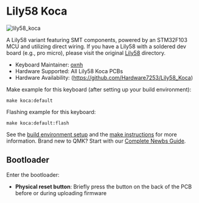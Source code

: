# Lily58 Koca

![lily58_koca](https://i.imgur.com/loOGjGq.jpeg)

A Lily58 variant featuring SMT components, powered by an STM32F103 MCU and utilizing direct wiring. If you have a Lily58 with a soldered dev board (e.g., pro micro), please visit the original [Lily58](/keyboards/lily58) directory.

* Keyboard Maintainer: [oxnh](https://github.com/Hardware7253)
* Hardware Supported: All Lily58 Koca PCBs
* Hardware Availability: (https://github.com/Hardware7253/Lily58_Koca)

Make example for this keyboard (after setting up your build environment):

    make koca:default

Flashing example for this keyboard:

    make koca:default:flash

See the [build environment setup](https://docs.qmk.fm/#/getting_started_build_tools) and the [make instructions](https://docs.qmk.fm/#/getting_started_make_guide) for more information. Brand new to QMK? Start with our [Complete Newbs Guide](https://docs.qmk.fm/#/newbs).

## Bootloader

Enter the bootloader:

* **Physical reset button**: Briefly press the button on the back of the PCB before or during uploading firmware
